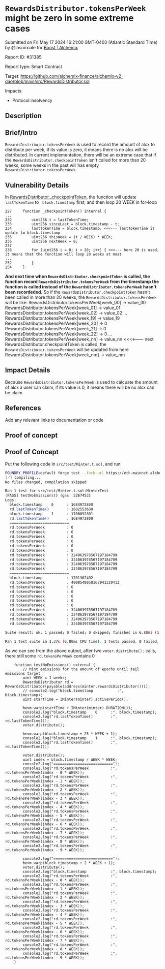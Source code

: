 
# `RewardsDistributor.tokensPerWeek` might be zero in some extreme cases

Submitted on Fri May 17 2024 16:21:00 GMT-0400 (Atlantic Standard Time) by @jasonxiale for [Boost | Alchemix](https://immunefi.com/bounty/alchemix-boost/)

Report ID: #31385

Report type: Smart Contract

Target: https://github.com/alchemix-finance/alchemix-v2-dao/blob/main/src/RewardsDistributor.sol

Impacts:
- Protocol insolvency

## Description
## Brief/Intro
`RewardsDistributor.tokensPerWeek` is used to record the amount of alcx to distribute per week, if its value is zero, it means there is no alcx will be distributed. In current implementation, there will be an extreme case that if the `RewardsDistributor.checkpointToken` isn't called for more than 20 weeks, some weeks in the past will has empty `RewardsDistributor.tokensPerWeek`

## Vulnerability Details
In [RewardsDistributor._checkpointToken](https://github.com/alchemix-finance/alchemix-v2-dao/blob/f1007439ad3a32e412468c4c42f62f676822dc1f/src/RewardsDistributor.sol#L226-L254), the function will update `lastTokenTime` to ` block.timestamp` first, and then loop 20 WEEK in for-loop
```solidity
227     function _checkpointToken() internal {
...
232         uint256 t = lastTokenTime;
233         uint256 sinceLast = block.timestamp - t;
234         lastTokenTime = block.timestamp; <<<--- lastTokenTime is update to block.timestamp
235         uint256 thisWeek = (t / WEEK) * WEEK;
236         uint256 nextWeek = 0;
237 
238         for (uint256 i = 0; i < 20; i++) { <<<--- here 20 is used, it means that the function will loop 20 weeks at most
...
252         }
254     }
```
__And next time when `RewardsDistributor.checkpointToken` is called, the function record `RewardsDistributor.tokensPerWeek` from the timestamp the function is called instead of the `RewardsDistributor.tokensPerWeek` hasn't been recordeded.__
So if the `RewardsDistributor.checkpointToken` hasn't been called in more than 20 weeks, the `RewardsDistributor.tokensPerWeek` will be like:
RewardsDistributor.tokensPerWeek[week_00] -> value_00
RewardsDistributor.tokensPerWeek[week_01] -> value_01
RewardsDistributor.tokensPerWeek[week_02] -> value_02
...
RewardsDistributor.tokensPerWeek[week_19] -> value_19
RewardsDistributor.tokensPerWeek[week_20] -> 0
RewardsDistributor.tokensPerWeek[week_21] -> 0
RewardsDistributor.tokensPerWeek[week_22] -> 0
...
RewardsDistributor.tokensPerWeek[week_nn] -> value_nn   <<<<--- next RewardsDistributor.checkpointToken is called, the `RewardsDistributor.tokensPerWeek` will be updated from here
RewardsDistributor.tokensPerWeek[week_nm] -> value_nm


## Impact Details
Because `RewardsDistributor.tokensPerWeek` is used to calcuate the amount of alcx a user can claim, if its value is 0, it means there will be no alcx can be claim.

## References
Add any relevant links to documentation or code

        
## Proof of concept
## Proof of Concept
Put the following code in `src/test/Minter.t.sol`, and run
```bash
FOUNDRY_PROFILE=default forge test --fork-url https://eth-mainnet.alchemyapi.io/v2/0TbY2mhyGA4gLPShfh-PwBlQ3PDNUdL1 --fork-block-number 17133822 --mc MinterTest --mt testNoEmissions -vv
[⠊] Compiling...
No files changed, compilation skipped

Ran 1 test for src/test/Minter.t.sol:MinterTest
[PASS] testNoEmissions() (gas: 5267453)
Logs:
  block.timestamp    0      : 1684972800
  rd.lastTokenTime()        : 1682553600
  block.timestamp    1      : 1700092801
  rd.lastTokenTime()        : 1684972800
  ===========================
  rd.tokensPerWeek          : 0
  rd.tokensPerWeek          : 0
  rd.tokensPerWeek          : 0
  rd.tokensPerWeek          : 0
  rd.tokensPerWeek          : 0
  rd.tokensPerWeek          : 0
  rd.tokensPerWeek          : 324063978567197184709
  rd.tokensPerWeek          : 324063978567197184709
  rd.tokensPerWeek          : 324063978567197184709
  rd.tokensPerWeek          : 324063978567197184709
  ===========================
  block.timestamp           : 1701302402
  rd.tokensPerWeek          : 4008540058167941329413
  rd.tokensPerWeek          : 0
  rd.tokensPerWeek          : 0
  rd.tokensPerWeek          : 0
  rd.tokensPerWeek          : 0
  rd.tokensPerWeek          : 0
  rd.tokensPerWeek          : 324063978567197184709
  rd.tokensPerWeek          : 324063978567197184709
  rd.tokensPerWeek          : 324063978567197184709
  rd.tokensPerWeek          : 324063978567197184709

Suite result: ok. 1 passed; 0 failed; 0 skipped; finished in 6.80ms (1.44ms CPU time)

Ran 1 test suite in 1.37s (6.80ms CPU time): 1 tests passed, 0 failed, 0 skipped (1 total tests)
```

As we can see from the above output, after two `voter.distribute();` calls, there still some `rd.tokensPerWeek` contains 0

```solidity
    function testNoEmissions() external {
        // Mint emissions for the amount of epochs until tail emissions target
        uint WEEK = 1 weeks;
        RewardsDistributor rd = RewardsDistributor(payable(address(minter.rewardsDistributor())));
        // console2.log("block.timestamp           :", block.timestamp);
        uint startTime = IMinter(minter).activePeriod();

        hevm.warp(startTime + IMinter(minter).DURATION());
        console2.log("block.timestamp    0      :", block.timestamp);
        console2.log("rd.lastTokenTime()        :", rd.lastTokenTime());
        voter.distribute();

        hevm.warp(block.timestamp + 25 * WEEK + 1);
        console2.log("block.timestamp    1      :", block.timestamp);
        console2.log("rd.lastTokenTime()        :", rd.lastTokenTime());

        voter.distribute();
        uint index = block.timestamp / WEEK * WEEK;
        console2.log("===========================");
        console2.log("rd.tokensPerWeek          :", rd.tokensPerWeek(index - 0 * WEEK));
        console2.log("rd.tokensPerWeek          :", rd.tokensPerWeek(index - 1 * WEEK));
        console2.log("rd.tokensPerWeek          :", rd.tokensPerWeek(index - 2 * WEEK));
        console2.log("rd.tokensPerWeek          :", rd.tokensPerWeek(index - 3 * WEEK));
        console2.log("rd.tokensPerWeek          :", rd.tokensPerWeek(index - 4 * WEEK));
        console2.log("rd.tokensPerWeek          :", rd.tokensPerWeek(index - 5 * WEEK));
        console2.log("rd.tokensPerWeek          :", rd.tokensPerWeek(index - 6 * WEEK));
        console2.log("rd.tokensPerWeek          :", rd.tokensPerWeek(index - 7 * WEEK));
        console2.log("rd.tokensPerWeek          :", rd.tokensPerWeek(index - 8 * WEEK));
        console2.log("rd.tokensPerWeek          :", rd.tokensPerWeek(index - 9 * WEEK));

        console2.log("===========================");
        hevm.warp(block.timestamp + 2 * WEEK + 1);
        voter.distribute();
        console2.log("block.timestamp           :", block.timestamp);
        console2.log("rd.tokensPerWeek          :", rd.tokensPerWeek(index - 0 * WEEK));
        console2.log("rd.tokensPerWeek          :", rd.tokensPerWeek(index - 1 * WEEK));
        console2.log("rd.tokensPerWeek          :", rd.tokensPerWeek(index - 2 * WEEK));
        console2.log("rd.tokensPerWeek          :", rd.tokensPerWeek(index - 3 * WEEK));
        console2.log("rd.tokensPerWeek          :", rd.tokensPerWeek(index - 4 * WEEK));
        console2.log("rd.tokensPerWeek          :", rd.tokensPerWeek(index - 5 * WEEK));
        console2.log("rd.tokensPerWeek          :", rd.tokensPerWeek(index - 6 * WEEK));
        console2.log("rd.tokensPerWeek          :", rd.tokensPerWeek(index - 7 * WEEK));
        console2.log("rd.tokensPerWeek          :", rd.tokensPerWeek(index - 8 * WEEK));
        console2.log("rd.tokensPerWeek          :", rd.tokensPerWeek(index - 9 * WEEK));
    }
```